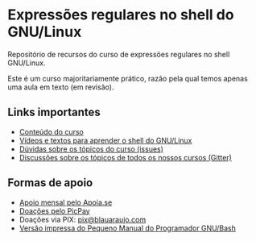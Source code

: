 # Expressões regulares no shell do GNU/Linux

Repositório de recursos do curso de expressões regulares no shell GNU/Linux.

Este é um curso majoritariamente prático, razão pela qual temos apenas uma aula em texto (em revisão).

## Links importantes

* [Conteúdo do curso](aulas/README.md)
* [Vídeos e textos para aprender o shell do GNU/Linux](https://codeberg.org/blau_araujo/para-aprender-shell)
* [Dúvidas sobre os tópicos do curso (issues)](https://codeberg.org/blau_araujo/regex-shell/issues)
* [Discussões sobre os tópicos de todos os nossos cursos (Gitter)](https://gitter.im/blau_araujo/community)


## Formas de apoio

* [Apoio mensal pelo Apoia.se](https://apoia.se/debxpcursos)
* [Doações pelo PicPay](https://app.picpay.com/user/blauaraujo)
* Doações via PIX: pix@blauaraujo.com
* [Versão impressa do Pequeno Manual do Programador GNU/Bash](https://blauaraujo.com/2022/02/17/versao-impressa-do-pequeno-manual-do-programador-gnu-bash/)